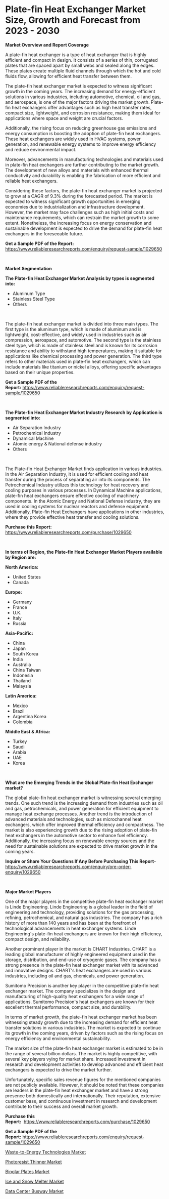 <p><h1>Plate-fin Heat Exchanger Market Size, Growth and Forecast from 2023 - 2030</h1></p><p><strong>Market Overview and Report Coverage</strong></p>
<p><p>A plate-fin heat exchanger is a type of heat exchanger that is highly efficient and compact in design. It consists of a series of thin, corrugated plates that are spaced apart by small webs and sealed along the edges. These plates create multiple fluid channels through which the hot and cold fluids flow, allowing for efficient heat transfer between them.</p><p>The plate-fin heat exchanger market is expected to witness significant growth in the coming years. The increasing demand for energy-efficient solutions in various industries, including automotive, chemical, oil and gas, and aerospace, is one of the major factors driving the market growth. Plate-fin heat exchangers offer advantages such as high heat transfer rates, compact size, lightweight, and corrosion resistance, making them ideal for applications where space and weight are crucial factors.</p><p>Additionally, the rising focus on reducing greenhouse gas emissions and energy consumption is boosting the adoption of plate-fin heat exchangers. These heat exchangers are widely used in HVAC systems, power generation, and renewable energy systems to improve energy efficiency and reduce environmental impact.</p><p>Moreover, advancements in manufacturing technologies and materials used in plate-fin heat exchangers are further contributing to the market growth. The development of new alloys and materials with enhanced thermal conductivity and durability is enabling the fabrication of more efficient and reliable heat exchangers.</p><p>Considering these factors, the plate-fin heat exchanger market is projected to grow at a CAGR of 9.3% during the forecasted period. The market is expected to witness significant growth opportunities in emerging economies due to industrialization and infrastructure development. However, the market may face challenges such as high initial costs and maintenance requirements, which can restrain the market growth to some extent. Nonetheless, the increasing focus on energy conservation and sustainable development is expected to drive the demand for plate-fin heat exchangers in the foreseeable future.</p></p>
<p><strong>Get a Sample PDF of the Report:</strong> <a href="https://www.reliableresearchreports.com/enquiry/request-sample/1029650">https://www.reliableresearchreports.com/enquiry/request-sample/1029650</a></p>
<p>&nbsp;</p>
<p><strong>Market Segmentation</strong></p>
<p><strong>The Plate-fin Heat Exchanger Market Analysis by types is segmented into:</strong></p>
<p><ul><li>Aluminum Type</li><li>Stainless Steel Type</li><li>Others</li></ul></p>
<p>&nbsp;</p>
<p><p>The plate-fin heat exchanger market is divided into three main types. The first type is the aluminum type, which is made of aluminum and is lightweight, cost-effective, and widely used in industries such as air compression, aerospace, and automotive. The second type is the stainless steel type, which is made of stainless steel and is known for its corrosion resistance and ability to withstand high temperatures, making it suitable for applications like chemical processing and power generation. The third type refers to other materials used in plate-fin heat exchangers, which can include materials like titanium or nickel alloys, offering specific advantages based on their unique properties.</p></p>
<p><strong>Get a Sample PDF of the Report:</strong>&nbsp;<a href="https://www.reliableresearchreports.com/enquiry/request-sample/1029650">https://www.reliableresearchreports.com/enquiry/request-sample/1029650</a></p>
<p>&nbsp;</p>
<p><strong>The Plate-fin Heat Exchanger Market Industry Research by Application is segmented into:</strong></p>
<p><ul><li>Air Separation Industry</li><li>Petrochemical Industry</li><li>Dynamical Machine</li><li>Atomic energy & National defense industry</li><li>Others</li></ul></p>
<p>&nbsp;</p>
<p><p>The Plate-fin Heat Exchanger Market finds application in various industries. In the Air Separation Industry, it is used for efficient cooling and heat transfer during the process of separating air into its components. The Petrochemical Industry utilizes this technology for heat recovery and cooling purposes in various processes. In Dynamical Machine applications, plate-fin heat exchangers ensure effective cooling of machinery components. In the Atomic Energy and National Defense industry, they are used in cooling systems for nuclear reactors and defense equipment. Additionally, Plate-fin Heat Exchangers have applications in other industries, where they provide effective heat transfer and cooling solutions.</p></p>
<p><strong>Purchase this Report:</strong>&nbsp; <a href="https://www.reliableresearchreports.com/purchase/1029650">https://www.reliableresearchreports.com/purchase/1029650</a></p>
<p>&nbsp;</p>
<p><strong>In terms of Region, the Plate-fin Heat Exchanger Market Players available by Region are:</strong></p>
<p>
    <p> <strong> North America: </strong>
        <ul>
            <li>United States</li>
            <li>Canada</li>
        </ul>
        </p> 
    <p> <strong> Europe: </strong>
        <ul>
            <li>Germany</li>
            <li>France</li>
            <li>U.K.</li>
            <li>Italy</li>
            <li>Russia</li>
        </ul>
        </p> 
    <p> <strong> Asia-Pacific: </strong>
        <ul>
            <li>China</li>
            <li>Japan</li>
            <li>South Korea</li>
            <li>India</li>
            <li>Australia</li>
            <li>China Taiwan</li>
            <li>Indonesia</li>
            <li>Thailand</li>
            <li>Malaysia</li>
        </ul>
        </p> 
    <p> <strong> Latin America: </strong>
        <ul>
            <li>Mexico</li>
            <li>Brazil</li>
            <li>Argentina Korea</li>
            <li>Colombia</li>
        </ul>
        </p> 
    <p> <strong> Middle East & Africa: </strong>
        <ul>
            <li>Turkey</li>
            <li>Saudi</li>
            <li>Arabia</li>
            <li>UAE</li>
            <li>Korea</li>
        </ul>
    </p>
    </p>
<p>&nbsp;</p>
<p><strong>What are the Emerging Trends in the Global Plate-fin Heat Exchanger market?</strong></p>
<p><p>The global plate-fin heat exchanger market is witnessing several emerging trends. One such trend is the increasing demand from industries such as oil and gas, petrochemicals, and power generation for efficient equipment to manage heat exchange processes. Another trend is the introduction of advanced materials and technologies, such as microchannel heat exchangers, which offer improved thermal efficiency and compactness. The market is also experiencing growth due to the rising adoption of plate-fin heat exchangers in the automotive sector to enhance fuel efficiency. Additionally, the increasing focus on renewable energy sources and the need for sustainable solutions are expected to drive market growth in the coming years.</p></p>
<p><strong>Inquire or Share Your Questions If Any Before Purchasing This Report</strong>- <a href="https://www.reliableresearchreports.com/enquiry/pre-order-enquiry/1029650">https://www.reliableresearchreports.com/enquiry/pre-order-enquiry/1029650</a></p>
<p>&nbsp;</p>
<p><strong>Major Market Players</strong></p>
<p><p>One of the major players in the competitive plate-fin heat exchanger market is Linde Engineering. Linde Engineering is a global leader in the field of engineering and technology, providing solutions for the gas processing, refining, petrochemical, and natural gas industries. The company has a rich history of more than 140 years and has been at the forefront of technological advancements in heat exchanger systems. Linde Engineering's plate-fin heat exchangers are known for their high efficiency, compact design, and reliability.</p><p>Another prominent player in the market is CHART Industries. CHART is a leading global manufacturer of highly engineered equipment used in the storage, distribution, and end-use of cryogenic gases. The company has a strong presence in the plate-fin heat exchanger market with its advanced and innovative designs. CHART's heat exchangers are used in various industries, including oil and gas, chemicals, and power generation.</p><p>Sumitomo Precision is another key player in the competitive plate-fin heat exchanger market. The company specializes in the design and manufacturing of high-quality heat exchangers for a wide range of applications. Sumitomo Precision's heat exchangers are known for their excellent thermal performance, compact size, and durability.</p><p>In terms of market growth, the plate-fin heat exchanger market has been witnessing steady growth due to the increasing demand for efficient heat transfer solutions in various industries. The market is expected to continue its growth in the coming years, driven by factors such as the rising focus on energy efficiency and environmental sustainability.</p><p>The market size of the plate-fin heat exchanger market is estimated to be in the range of several billion dollars. The market is highly competitive, with several key players vying for market share. Increased investment in research and development activities to develop advanced and efficient heat exchangers is expected to drive the market further.</p><p>Unfortunately, specific sales revenue figures for the mentioned companies are not publicly available. However, it should be noted that these companies are leaders in the plate-fin heat exchanger market and have a strong presence both domestically and internationally. Their reputation, extensive customer base, and continuous investment in research and development contribute to their success and overall market growth.</p></p>
<p><strong>Purchase this Report:</strong>&nbsp;&nbsp;<a href="https://www.reliableresearchreports.com/purchase/1029650">https://www.reliableresearchreports.com/purchase/1029650</a></p>
<p></p>
<p><strong>Get a Sample PDF of the Report:</strong>&nbsp;<a href="https://www.reliableresearchreports.com/enquiry/request-sample/1029650">https://www.reliableresearchreports.com/enquiry/request-sample/1029650</a></p>
<p><p><a href="https://github.com/NorbertYates/Market-Research-Report-List-1/blob/main/waste-to-energy-technologies-market.md">Waste-to-Energy Technologies Market</a></p><p><a href="https://www.linkedin.com/pulse/photoresist-thinner-market-size-share-amp-trends-analysis-8a9hc/">Photoresist Thinner Market</a></p><p><a href="https://www.reportprime.com/bipolar-plates-r2825">Bipolar Plates Market</a></p><p><a href="https://www.linkedin.com/pulse/ice-snow-melter-market-share-amp-new-trends-analysis-report-iegdc/">Ice and Snow Melter Market</a></p><p><a href="https://www.reportprime.com/data-center-busway-r5870">Data Center Busway Market</a></p></p>